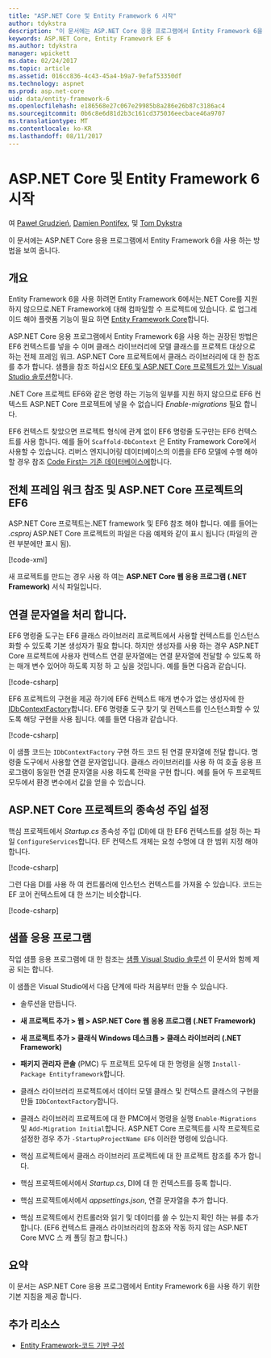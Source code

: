 ```yaml
---
title: "ASP.NET Core 및 Entity Framework 6 시작"
author: tdykstra
description: "이 문서에는 ASP.NET Core 응용 프로그램에서 Entity Framework 6을 사용 하는 방법을 보여 줍니다."
keywords: ASP.NET Core, Entity Framework EF 6
ms.author: tdykstra
manager: wpickett
ms.date: 02/24/2017
ms.topic: article
ms.assetid: 016cc836-4c43-45a4-b9a7-9efaf53350df
ms.technology: aspnet
ms.prod: asp.net-core
uid: data/entity-framework-6
ms.openlocfilehash: e186568e27c067e29985b8a286e26b87c3186ac4
ms.sourcegitcommit: 0b6c8e6d81d2b3c161cd375036eecbace46a9707
ms.translationtype: MT
ms.contentlocale: ko-KR
ms.lasthandoff: 08/11/2017
---
```

# <a name="getting-started-with-aspnet-core-and-entity-framework-6"></a>ASP.NET Core 및 Entity Framework 6 시작

여 [Paweł Grudzień](https://github.com/pgrudzien12), [Damien Pontifex](https://github.com/DamienPontifex), 및 [Tom Dykstra](https://github.com/tdykstra)

이 문서에는 ASP.NET Core 응용 프로그램에서 Entity Framework 6을 사용 하는 방법을 보여 줍니다.

## <a name="overview"></a>개요

Entity Framework 6을 사용 하려면 Entity Framework 6에서는.NET Core를 지원 하지 않으므로.NET Framework에 대해 컴파일할 수 프로젝트에 있습니다. 로 업그레이드 해야 플랫폼 기능이 필요 하면 [Entity Framework Core](https://docs.efproject.net)합니다.

ASP.NET Core 응용 프로그램에서 Entity Framework 6을 사용 하는 권장된 방법은 EF6 컨텍스트를 넣을 수 이며 클래스 라이브러리에 모델 클래스를 프로젝트 대상으로 하는 전체 프레임 워크. ASP.NET Core 프로젝트에서 클래스 라이브러리에 대 한 참조를 추가 합니다. 샘플을 참조 하십시오 [EF6 및 ASP.NET Core 프로젝트가 있는 Visual Studio 솔루션](https://github.com/aspnet/Docs/tree/master/aspnetcore/data/entity-framework-6/sample/)합니다.

.NET Core 프로젝트 EF6와 같은 명령 하는 기능의 일부를 지원 하지 않으므로 EF6 컨텍스트 ASP.NET Core 프로젝트에 넣을 수 없습니다 *Enable-migrations* 필요 합니다.

EF6 컨텍스트 찾았으면 프로젝트 형식에 관계 없이 EF6 명령줄 도구만는 EF6 컨텍스트를 사용 합니다. 예를 들어 `Scaffold-DbContext` 은 Entity Framework Core에서 사용할 수 있습니다. 리버스 엔지니어링 데이터베이스의 이름을 EF6 모델에 수행 해야 할 경우 참조 [Code First는 기존 데이터베이스에](https://msdn.microsoft.com/jj200620)합니다.

## <a name="reference-full-framework-and-ef6-in-the-aspnet-core-project"></a>전체 프레임 워크 참조 및 ASP.NET Core 프로젝트의 EF6

ASP.NET Core 프로젝트는.NET framework 및 EF6 참조 해야 합니다. 예를 들어는 *.csproj* ASP.NET Core 프로젝트의 파일은 다음 예제와 같이 표시 됩니다 (파일의 관련 부분에만 표시 됨).

[!code-xml[](entity-framework-6/sample/MVCCore/MVCCore.csproj?range=3-9&highlight=2)]

새 프로젝트를 만드는 경우 사용 하 여는 **ASP.NET Core 웹 응용 프로그램 (.NET Framework)** 서식 파일입니다.

## <a name="handle-connection-strings"></a>연결 문자열을 처리 합니다.

EF6 명령줄 도구는 EF6 클래스 라이브러리 프로젝트에서 사용할 컨텍스트를 인스턴스화할 수 있도록 기본 생성자가 필요 합니다. 하지만 생성자를 사용 하는 경우 ASP.NET Core 프로젝트에 사용자 컨텍스트 연결 문자열에는 연결 문자열에 전달할 수 있도록 하는 매개 변수 있어야 하도록 지정 하 고 싶을 것입니다. 예를 들면 다음과 같습니다.

[!code-csharp[](entity-framework-6/sample/EF6/SchoolContext.cs?name=snippet_Constructor)]

EF6 프로젝트의 구현을 제공 하기에 EF6 컨텍스트 매개 변수가 없는 생성자에 한 [IDbContextFactory](https://msdn.microsoft.com/library/hh506876)합니다. EF6 명령줄 도구 찾기 및 컨텍스트를 인스턴스화할 수 있도록 해당 구현을 사용 됩니다. 예를 들면 다음과 같습니다.

[!code-csharp[](entity-framework-6/sample/EF6/SchoolContextFactory.cs?name=snippet_IDbContextFactory)]

이 샘플 코드는 `IDbContextFactory` 구현 하드 코드 된 연결 문자열에 전달 합니다. 명령줄 도구에서 사용할 연결 문자열입니다. 클래스 라이브러리를 사용 하 여 호출 응용 프로그램이 동일한 연결 문자열을 사용 하도록 전략을 구현 합니다. 예를 들어 두 프로젝트 모두에서 환경 변수에서 값을 얻을 수 있습니다.

## <a name="set-up-dependency-injection-in-the-aspnet-core-project"></a>ASP.NET Core 프로젝트의 종속성 주입 설정

핵심 프로젝트에서 *Startup.cs* 종속성 주입 (DI)에 대 한 EF6 컨텍스트를 설정 하는 파일 `ConfigureServices`합니다. EF 컨텍스트 개체는 요청 수명에 대 한 범위 지정 해야 합니다.

[!code-csharp[](entity-framework-6/sample/MVCCore/Startup.cs?name=snippet_ConfigureServices&highlight=5)]

그런 다음 DI를 사용 하 여 컨트롤러에 인스턴스 컨텍스트를 가져올 수 있습니다. 코드는 EF 코어 컨텍스트에 대 한 쓰기는 비슷합니다.

[!code-csharp[](entity-framework-6/sample/MVCCore/Controllers/StudentsController.cs?name=snippet_ContextInController)]

## <a name="sample-application"></a>샘플 응용 프로그램

작업 샘플 응용 프로그램에 대 한 참조는 [샘플 Visual Studio 솔루션](https://github.com/aspnet/Docs/tree/master/aspnetcore/data/entity-framework-6/sample/) 이 문서와 함께 제공 되는 합니다.

이 샘플은 Visual Studio에서 다음 단계에 따라 처음부터 만들 수 있습니다.

* 솔루션을 만듭니다.

* **새 프로젝트 추가 > 웹 > ASP.NET Core 웹 응용 프로그램 (.NET Framework)**

* **새 프로젝트 추가 > 클래식 Windows 데스크톱 > 클래스 라이브러리 (.NET Framework)**

* **패키지 관리자 콘솔** (PMC) 두 프로젝트 모두에 대 한 명령을 실행 `Install-Package Entityframework`합니다.

* 클래스 라이브러리 프로젝트에서 데이터 모델 클래스 및 컨텍스트 클래스의 구현을 만들 `IDbContextFactory`합니다.

* 클래스 라이브러리 프로젝트에 대 한 PMC에서 명령을 실행 `Enable-Migrations` 및 `Add-Migration Initial`합니다. ASP.NET Core 프로젝트를 시작 프로젝트로 설정한 경우 추가 `-StartupProjectName EF6` 이러한 명령에 있습니다.

* 핵심 프로젝트에서 클래스 라이브러리 프로젝트에 대 한 프로젝트 참조를 추가 합니다.

* 핵심 프로젝트에서에서 *Startup.cs*, DI에 대 한 컨텍스트를 등록 합니다.

* 핵심 프로젝트에서에서 *appsettings.json*, 연결 문자열을 추가 합니다.

* 핵심 프로젝트에서 컨트롤러와 읽기 및 데이터를 쓸 수 있는지 확인 하는 뷰를 추가 합니다. (EF6 컨텍스트 클래스 라이브러리의 참조와 작동 하지 않는 ASP.NET Core MVC 스 캐 폴딩 참고 합니다.)

## <a name="summary"></a>요약

이 문서는 ASP.NET Core 응용 프로그램에서 Entity Framework 6을 사용 하기 위한 기본 지침을 제공 합니다.

## <a name="additional-resources"></a>추가 리소스

* [Entity Framework-코드 기반 구성](https://msdn.microsoft.com/data/jj680699.aspx)
